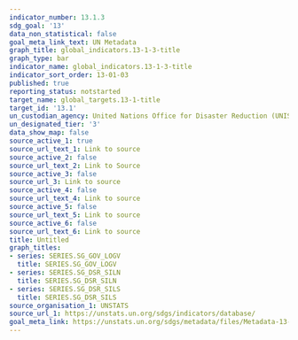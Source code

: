 ```yaml
---
indicator_number: 13.1.3
sdg_goal: '13'
data_non_statistical: false
goal_meta_link_text: UN Metadata
graph_title: global_indicators.13-1-3-title
graph_type: bar
indicator_name: global_indicators.13-1-3-title
indicator_sort_order: 13-01-03
published: true
reporting_status: notstarted
target_name: global_targets.13-1-title
target_id: '13.1'
un_custodian_agency: United Nations Office for Disaster Reduction (UNISDR)
un_designated_tier: '3'
data_show_map: false
source_active_1: true
source_url_text_1: Link to source
source_active_2: false
source_url_text_2: Link to Source
source_active_3: false
source_url_3: Link to source
source_active_4: false
source_url_text_4: Link to source
source_active_5: false
source_url_text_5: Link to source
source_active_6: false
source_url_text_6: Link to source
title: Untitled
graph_titles:
- series: SERIES.SG_GOV_LOGV
  title: SERIES.SG_GOV_LOGV
- series: SERIES.SG_DSR_SILN
  title: SERIES.SG_DSR_SILN
- series: SERIES.SG_DSR_SILS
  title: SERIES.SG_DSR_SILS
source_organisation_1: UNSTATS
source_url_1: https://unstats.un.org/sdgs/indicators/database/
goal_meta_link: https://unstats.un.org/sdgs/metadata/files/Metadata-13-01-03.pdf
---
```

